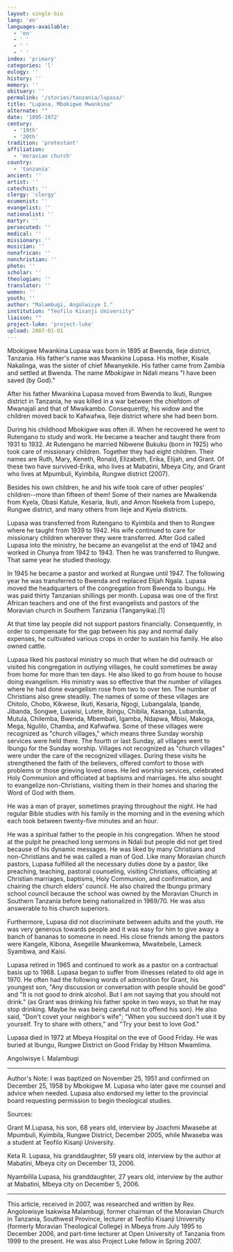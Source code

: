 ```yaml
---
layout: single-bio
lang: 'en'
languages-available:
  - 'en'
  - ' '
  - ' '
  - ' '
index: 'primary'
categories: 'l'
eulogy: ''
history: ''
memory: ''
obituary: ''
permalink: '/stories/tanzania/lupasa/'
title: "Lupasa, Mbokigwe Mwankina"
alternate: ""
date: '1895-1972'
century:
  - '19th'
  - '20th'
tradition: 'protestant'
affiliation:
  - 'moravian church'
country:
  - 'tanzania'
ancient: ''
artist: ''
catechist: ''
clergy: 'clergy'
ecumenist: ''
evangelist: ''
nationalist: ''
martyr: ''
persecuted: ''
medical: ''
missionary: ''
musician: ''
nonafrican: ''
nonchristian: ''
photo: ''
scholar: ''
theologian: ''
translator: ''
women: ''
youth: ''
author: "Malambugi, Angolwisye I."
institution: "Teofilo Kisanji University"
liaison: ""
project-luke: 'project-luke'
upload: 2007-01-01
---
```




Mbokigwe Mwankina Lupasa was born in 1895 at Bwenda, Ileje district, Tanzania. His father's name was Mwankina Lupasa. His mother, Kisale Nakalinga, was the sister of chief Mwanyekile. His father came from Zambia and settled at Bwenda. The name *Mbokigwe* in Ndali means "I have  been saved (by God)."

After his father Mwankina Lupasa moved from Bwenda to Ikuti, Rungwe district in Tanzania, he was killed in a war between the chiefdom of Mwanajali and that of Mwaikambo. Consequently, his widow and the children moved back to Kafwafwa, Ileje district where she had been born.

During his childhood Mbokigwe was often ill. When he recovered he went to Rutengano to study and work. He became a teacher and taught there from 1931 to 1932. At Rutengano he married Nibwene Bukuku (born in 1925) who took care of missionary children. Together they had eight children. Their names are Ruth, Mary, Keneth, Ronald, Elizabeth, Erika, Elijah, and Grant. Of these two have survived-Erika, who lives at Mabatini, Mbeya City, and Grant who lives at Mpumbuli, Kyimbila, Rungwe district (2007).

Besides his own children, he and his wife took care of other peoples' children--more than fifteen of them! Some of their names are Mwaikenda from Kyela, Obasi Katule, Kesaria, Ikuti, and Amon Nsekela from Lupepo, Rungwe district, and many others from Ileje and Kyela districts.

Lupasa was transferred from Rutengano to Kyimbila and then to Rungwe where he taught from 1939 to 1942. His wife continued to care for missionary children wherever they were transferred. After God called Lupasa into the ministry, he became an evangelist at the end of 1942 and worked in Chunya from 1942 to 1943. Then he was transferred to Rungwe. That same year he studied theology.

In 1945 he became a pastor and worked at Rungwe until 1947. The following year he was transferred to Bwenda and replaced Elijah Ngala. Lupasa moved the headquarters of  the congregation from Bwenda to Ibungu. He was paid thirty Tanzanian shillings per month. Lupasa was one of the first African teachers and one of the first evangelists and pastors of the Moravian church in Southern Tanzania (Tanganyika).[1]

At that time lay people did not support pastors financially. Consequently, in order to compensate for the gap between his pay and normal daily expenses, he cultivated various crops in order to sustain his family. He also owned cattle.

Lupasa liked his pastoral ministry so much that when he did outreach or visited his congregation in outlying villages, he could sometimes be away from home for more than ten days. He also liked to go from house to house doing evangelism. His ministry was so effective that the number of villages where he had done evangelism rose from two to over ten. The number of Christians also grew steadily. The names of some of these villages are Chitolo, Chobo, Kikwese, Ikuti, Kesaria, Ngogi, Lubangalala, Ipande, Jibanda, Songwe, Luswisi, Lutete, Ibingu, Chibila, Kasanga, Lubanda, Mutula, Chilemba, Bwenda, Mbembati, Igamba, Ndapwa, Mbisi, Makoga, Mega, Ngulilo, Chamba, and Kafwafwa. Some of these villages were recognized as "church villages," which means three Sunday worship services were held there. The fourth or last Sunday, all villages went to Ibungu for the Sunday worship. Villages not recognized as "church villages" were under the care of the recognized villages. During these visits he strengthened the faith of the believers, offered comfort to those with problems or those grieving loved ones. He led worship services, celebrated Holy Communion and officiated at baptisms and marriages. He also sought to evangelize non-Christians, visiting them in their homes and sharing the Word of God with them.

He was a man of prayer, sometimes praying throughout the night. He had regular Bible studies with his family in the morning and in the evening which each took between twenty-five minutes and an hour.

He was a spiritual father to the people in his congregation. When he stood at the pulpit he preached long sermons in Ndali but people did not get tired because of his dynamic messages.
He was liked by many Christians and non-Christians and he was called a man of God. Like many Moravian church pastors, Lupasa fulfilled all the necessary duties done by a pastor, like preaching, teaching, pastoral counseling, visiting Christians, officiating at Christian marriages, baptisms, Holy Communion, and confirmation, and chairing the church elders' council. He also chaired the Ibungu primary school council because the school was owned by the Moravian Church in Southern Tanzania before being nationalized in 1969/70. He was also answerable to his church superiors.

Furthermore, Lupasa did not discriminate between adults and the youth. He was very generous towards people and it was easy for him to give away a banch of bananas to someone in need. His close friends among the pastors were Kangele, Kibona, Asegelile Mwankemwa, Mwaitebele, Lameck Syambwa, and Kaisi.

Lupasa retired in 1965 and continued to work as a pastor on a contractual basis up to 1968.
Lupasa began to suffer from illnesses related to old age in 1970. He often had the following words of admonition for Grant, his youngest son, "Any discussion or conversation with people should be good" and "It is not good to drink alcohol. But I am not saying that you should not drink." (as Grant was drinking his father spoke in two ways, so that he may stop drinking. Maybe he was being careful not to offend his son). He also said, "Don't covet your neighbor's  wife"; "When you succeed don't use it by yourself. Try to share with others," and "Try your best to love God."

Lupasa  died in 1972 at Mbeya Hospital on the eve of Good Friday. He was buried at Ibungu, Rungwe District on Good Friday by Hitson Mwamlima.

Angolwisye I. Malambugi

---

Author's Note: I was baptized on November 25, 1951 and confirmed on December 25, 1958 by Mbokigwe M. Lupasa who later gave me counsel and advice when needed. Lupasa also endorsed my letter to the provincial board requesting permission to begin theological studies.

Sources:

Grant M.Lupasa, his son, 68 years old, interview by Joachmi Mwasebe at Mpumbuli, Kyimbila, Rungwe District, December 2005, while Mwaseba was a student at Teofilo Kisanji University.

Keta R. Lupasa, his granddaughter, 59 years old, interview by the author at Mabatini, Mbeya city on December 13, 2006.

Nyambilila Lupasa, his granddaughter, 27 years old, interview by the author at Mabatini, Mbeya city on December 5, 2006.

---

This article, received in 2007, was researched and written by Rev. Angolowisye Isakwisa Malambugi, former chairman of the Moravian Church in Tanzania, Southwest Province, lecturer at Teofilo Kisanji University (formerly Moravian Theological College) in Mbeya from July 1995 to December 2006, and part-time lecturer at Open University of Tanzania from 1999 to the present. He was also Project Luke fellow in Spring 2007.
